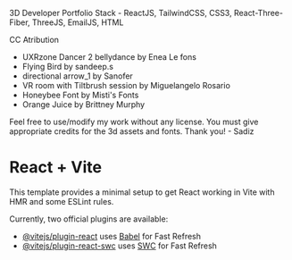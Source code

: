 3D Developer Portfolio 
Stack - ReactJS, TailwindCSS, CSS3, React-Three-Fiber, ThreeJS, EmailJS, HTML

CC Atribution
* UXRzone Dancer 2 bellydance by Enea Le fons
* Flying Bird by sandeep.s
* directional arrow_1 by Sanofer
* VR room with Tiltbrush session by Miguelangelo Rosario
* Honeybee Font by Misti's Fonts
* Orange Juice by Brittney Murphy


Feel free to use/modify my work without any license. 
You must give appropriate credits for the 3d assets and fonts. 
Thank you! - Sadiz




# React + Vite

This template provides a minimal setup to get React working in Vite with HMR and some ESLint rules.

Currently, two official plugins are available:

- [@vitejs/plugin-react](https://github.com/vitejs/vite-plugin-react/blob/main/packages/plugin-react/README.md) uses [Babel](https://babeljs.io/) for Fast Refresh
- [@vitejs/plugin-react-swc](https://github.com/vitejs/vite-plugin-react-swc) uses [SWC](https://swc.rs/) for Fast Refresh
